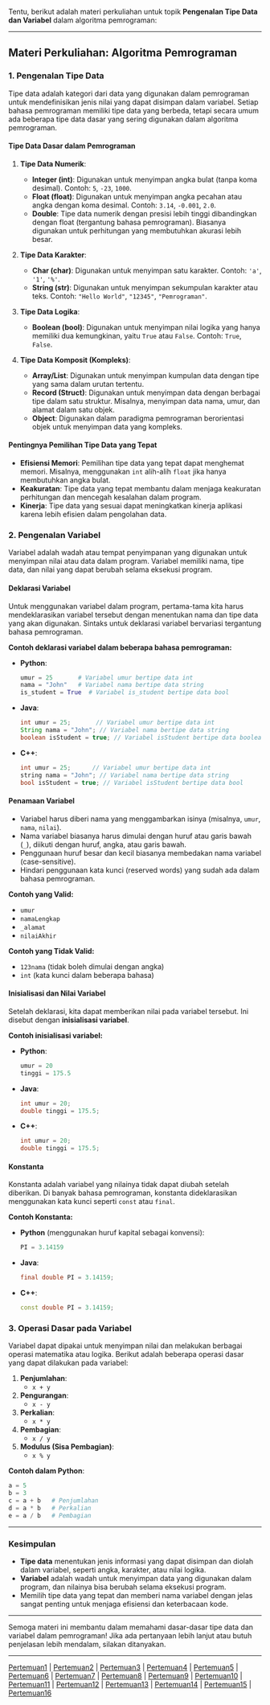 Tentu, berikut adalah materi perkuliahan untuk topik **Pengenalan Tipe Data dan Variabel** dalam algoritma pemrograman:

---

## **Materi Perkuliahan: Algoritma Pemrograman**

### **1. Pengenalan Tipe Data**

Tipe data adalah kategori dari data yang digunakan dalam pemrograman untuk mendefinisikan jenis nilai yang dapat disimpan dalam variabel. Setiap bahasa pemrograman memiliki tipe data yang berbeda, tetapi secara umum ada beberapa tipe data dasar yang sering digunakan dalam algoritma pemrograman.

#### **Tipe Data Dasar dalam Pemrograman**

1. **Tipe Data Numerik**:
   - **Integer (int)**: Digunakan untuk menyimpan angka bulat (tanpa koma desimal). Contoh: `5`, `-23`, `1000`.
   - **Float (float)**: Digunakan untuk menyimpan angka pecahan atau angka dengan koma desimal. Contoh: `3.14`, `-0.001`, `2.0`.
   - **Double**: Tipe data numerik dengan presisi lebih tinggi dibandingkan dengan float (tergantung bahasa pemrograman). Biasanya digunakan untuk perhitungan yang membutuhkan akurasi lebih besar.

2. **Tipe Data Karakter**:
   - **Char (char)**: Digunakan untuk menyimpan satu karakter. Contoh: `'a'`, `'1'`, `'%'`.
   - **String (str)**: Digunakan untuk menyimpan sekumpulan karakter atau teks. Contoh: `"Hello World"`, `"12345"`, `"Pemrograman"`.

3. **Tipe Data Logika**:
   - **Boolean (bool)**: Digunakan untuk menyimpan nilai logika yang hanya memiliki dua kemungkinan, yaitu `True` atau `False`. Contoh: `True`, `False`.

4. **Tipe Data Komposit (Kompleks)**:
   - **Array/List**: Digunakan untuk menyimpan kumpulan data dengan tipe yang sama dalam urutan tertentu.
   - **Record (Struct)**: Digunakan untuk menyimpan data dengan berbagai tipe dalam satu struktur. Misalnya, menyimpan data nama, umur, dan alamat dalam satu objek.
   - **Object**: Digunakan dalam paradigma pemrograman berorientasi objek untuk menyimpan data yang kompleks.

#### **Pentingnya Pemilihan Tipe Data yang Tepat**
- **Efisiensi Memori**: Pemilihan tipe data yang tepat dapat menghemat memori. Misalnya, menggunakan `int` alih-alih `float` jika hanya membutuhkan angka bulat.
- **Keakuratan**: Tipe data yang tepat membantu dalam menjaga keakuratan perhitungan dan mencegah kesalahan dalam program.
- **Kinerja**: Tipe data yang sesuai dapat meningkatkan kinerja aplikasi karena lebih efisien dalam pengolahan data.

### **2. Pengenalan Variabel**

Variabel adalah wadah atau tempat penyimpanan yang digunakan untuk menyimpan nilai atau data dalam program. Variabel memiliki nama, tipe data, dan nilai yang dapat berubah selama eksekusi program.

#### **Deklarasi Variabel**

Untuk menggunakan variabel dalam program, pertama-tama kita harus mendeklarasikan variabel tersebut dengan menentukan nama dan tipe data yang akan digunakan. Sintaks untuk deklarasi variabel bervariasi tergantung bahasa pemrograman.

**Contoh deklarasi variabel dalam beberapa bahasa pemrograman:**

- **Python**:
    ```python
    umur = 25       # Variabel umur bertipe data int
    nama = "John"   # Variabel nama bertipe data string
    is_student = True  # Variabel is_student bertipe data bool
    ```

- **Java**:
    ```java
    int umur = 25;       // Variabel umur bertipe data int
    String nama = "John"; // Variabel nama bertipe data string
    boolean isStudent = true; // Variabel isStudent bertipe data boolean
    ```

- **C++**:
    ```cpp
    int umur = 25;      // Variabel umur bertipe data int
    string nama = "John"; // Variabel nama bertipe data string
    bool isStudent = true; // Variabel isStudent bertipe data bool
    ```

#### **Penamaan Variabel**
- Variabel harus diberi nama yang menggambarkan isinya (misalnya, `umur`, `nama`, `nilai`).
- Nama variabel biasanya harus dimulai dengan huruf atau garis bawah (`_`), diikuti dengan huruf, angka, atau garis bawah.
- Penggunaan huruf besar dan kecil biasanya membedakan nama variabel (case-sensitive).
- Hindari penggunaan kata kunci (reserved words) yang sudah ada dalam bahasa pemrograman.

**Contoh yang Valid:**
- `umur`
- `namaLengkap`
- `_alamat`
- `nilaiAkhir`

**Contoh yang Tidak Valid:**
- `123nama` (tidak boleh dimulai dengan angka)
- `int` (kata kunci dalam beberapa bahasa)

#### **Inisialisasi dan Nilai Variabel**

Setelah deklarasi, kita dapat memberikan nilai pada variabel tersebut. Ini disebut dengan **inisialisasi variabel**.

**Contoh inisialisasi variabel:**
- **Python**:
    ```python
    umur = 20
    tinggi = 175.5
    ```

- **Java**:
    ```java
    int umur = 20;
    double tinggi = 175.5;
    ```

- **C++**:
    ```cpp
    int umur = 20;
    double tinggi = 175.5;
    ```

#### **Konstanta**
Konstanta adalah variabel yang nilainya tidak dapat diubah setelah diberikan. Di banyak bahasa pemrograman, konstanta dideklarasikan menggunakan kata kunci seperti `const` atau `final`.

**Contoh Konstanta:**

- **Python** (menggunakan huruf kapital sebagai konvensi):
    ```python
    PI = 3.14159
    ```

- **Java**:
    ```java
    final double PI = 3.14159;
    ```

- **C++**:
    ```cpp
    const double PI = 3.14159;
    ```

### **3. Operasi Dasar pada Variabel**

Variabel dapat dipakai untuk menyimpan nilai dan melakukan berbagai operasi matematika atau logika. Berikut adalah beberapa operasi dasar yang dapat dilakukan pada variabel:

1. **Penjumlahan**:
    - `x + y`
2. **Pengurangan**:
    - `x - y`
3. **Perkalian**:
    - `x * y`
4. **Pembagian**:
    - `x / y`
5. **Modulus (Sisa Pembagian)**:
    - `x % y`

**Contoh dalam Python**:
```python
a = 5
b = 3
c = a + b   # Penjumlahan
d = a * b   # Perkalian
e = a / b   # Pembagian
```

---

### **Kesimpulan**
- **Tipe data** menentukan jenis informasi yang dapat disimpan dan diolah dalam variabel, seperti angka, karakter, atau nilai logika.
- **Variabel** adalah wadah untuk menyimpan data yang digunakan dalam program, dan nilainya bisa berubah selama eksekusi program.
- Memilih tipe data yang tepat dan memberi nama variabel dengan jelas sangat penting untuk menjaga efisiensi dan keterbacaan kode.

---

Semoga materi ini membantu dalam memahami dasar-dasar tipe data dan variabel dalam pemrograman! Jika ada pertanyaan lebih lanjut atau butuh penjelasan lebih mendalam, silakan ditanyakan.


---
[Pertemuan1](Pertemuan1.md) | [Pertemuan2](Pertemuan2.md) | [Pertemuan3](Pertemuan3.md) | [Pertemuan4](Pertemuan4.md) | [Pertemuan5](Pertemuan5.md) | [Pertemuan6](Pertemuan6.md) | [Pertemuan7](Pertemuan7.md) | [Pertemuan8](Pertemuan8.md) | [Pertemuan9](Pertemuan9.md) | [Pertemuan10](Pertemuan10.md) | [Pertemuan11](Pertemuan11.md) | [Pertemuan12](Pertemuan12.md) | [Pertemuan13](Pertemuan13.md) | [Pertemuan14](Pertemuan14.md) | [Pertemuan15](Pertemuan15.md) | [Pertemuan16](Pertemuan16.md)